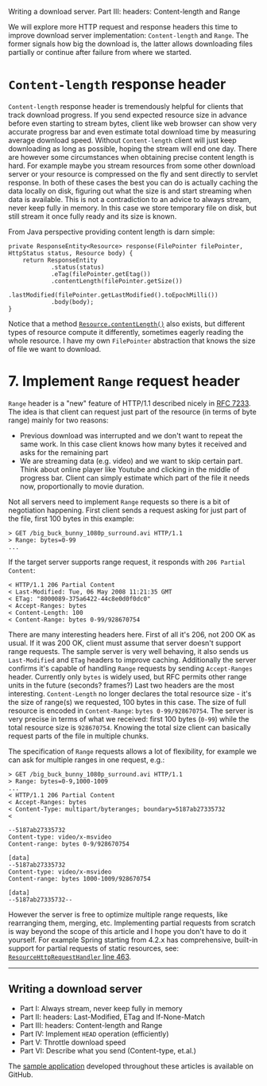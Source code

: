 Writing a download server. Part III: headers: Content-length and Range

We will explore more HTTP request and response headers this time to improve download server implementation: `Content-length` and `Range`. The former signals how big the download is, the latter allows downloading files partially or continue after failure from where we started.

# `Content-length` response header

`Content-length` response header is tremendously helpful for clients that track download progress. If you send expected resource size in advance before even starting to stream bytes, client like web browser can show very accurate progress bar and even estimate total download time by measuring average download speed. Without `Content-length` client will just keep downloading as long as possible, hoping the stream will end one day. There are however some circumstances when obtaining precise content length is hard. For example maybe you stream resources from some other download server or your resource is compressed on the fly and sent directly to servlet response. In both of these cases the best you can do is actually caching the data locally on disk, figuring out what the size is and start streaming when data is available. This is not a contradiction to an advice to always stream, never keep fully in memory. In this case we store temporary file on disk, but still stream it once fully ready and its size is known.

From Java perspective providing content length is darn simple:

	private ResponseEntity<Resource> response(FilePointer filePointer, HttpStatus status, Resource body) {
		return ResponseEntity
				.status(status)
				.eTag(filePointer.getEtag())
				.contentLength(filePointer.getSize())
				.lastModified(filePointer.getLastModified().toEpochMilli())
				.body(body);
	}

Notice that a method [`Resource.contentLength()`](http://docs.spring.io/spring/docs/current/javadoc-api/org/springframework/core/io/Resource.html#contentLength--) also exists, but different types of resource compute it differently, sometimes eagerly reading the whole resource. I have my own `FilePointer` abstraction that knows the size of file we want to download.

# 7. Implement `Range` request header

`Range` header is a "new" feature of HTTP/1.1 described nicely in [RFC 7233](https://tools.ietf.org/html/rfc7233). The idea is that client can request just part of the resource (in terms of byte range) mainly for two reasons:

* Previous download was interrupted and we don't want to repeat the same work. In this case client knows how many bytes it received and asks for the remaining part
* We are streaming data (e.g. video) and we want to skip certain part. Think about online player like Youtube and clicking in the middle of progress bar. Client can simply estimate which part of the file it needs now, proportionally to movie duration.

Not all servers need to implement `Range` requests so there is a bit of negotiation happening. First client sends a request asking for just part of the file, first 100 bytes in this example:

	> GET /big_buck_bunny_1080p_surround.avi HTTP/1.1
	> Range: bytes=0-99
	...

If the target server supports range request, it responds with `206 Partial Content`:

	< HTTP/1.1 206 Partial Content
	< Last-Modified: Tue, 06 May 2008 11:21:35 GMT
	< ETag: "8000089-375a6422-44c8e0d0f0dc0"
	< Accept-Ranges: bytes
	< Content-Length: 100
	< Content-Range: bytes 0-99/928670754

There are many interesting headers here. First of all it's 206, not 200 OK as usual. If it was 200 OK, client must assume that server doesn't support range requests. The sample server is very well behaving, it also sends us `Last-Modified` and `ETag` headers to improve caching. Additionally the server confirms it's capable of handling `Range` requests by sending `Accept-Ranges` header. Currently only `bytes` is widely used, but RFC permits other range units in the future (seconds? frames?) Last two headers are the most interesting. `Content-Length` no longer declares the total resource size - it's the size of range(s) we requested, 100 bytes in this case. The size of full resource is encoded in `Content-Range`: `bytes 0-99/928670754`. The server is very precise in terms of what we received: first 100 bytes (`0-99`) while the total resource size is `928670754`. Knowing the total size client can basically request parts of the file in multiple chunks.

The specification of `Range` requests allows a lot of flexibility, for example we can ask for multiple ranges in one request, e.g.: 

	> GET /big_buck_bunny_1080p_surround.avi HTTP/1.1
	> Range: bytes=0-9,1000-1009
	...
	< HTTP/1.1 206 Partial Content
	< Accept-Ranges: bytes
	< Content-Type: multipart/byteranges; boundary=5187ab27335732
	< 

	--5187ab27335732
	Content-type: video/x-msvideo
	Content-range: bytes 0-9/928670754

	[data]
	--5187ab27335732
	Content-type: video/x-msvideo
	Content-range: bytes 1000-1009/928670754

	[data]
	--5187ab27335732--

However the server is free to optimize multiple range requests, like rearranging them, merging, etc. Implementing partial requests from scratch is way beyond the scope of this article and I hope you don't have to do it yourself. For example Spring starting from 4.2.x has comprehensive, built-in support for partial requests of static resources, see: [`ResourceHttpRequestHandler` line 463](https://github.com/spring-projects/spring-framework/blob/v4.2.0.RC1/spring-webmvc/src/main/java/org/springframework/web/servlet/resource/ResourceHttpRequestHandler.java#L463).


---

## Writing a download server

* Part I: Always stream, never keep fully in memory
* Part II: headers: Last-Modified, ETag and If-None-Match
* Part III: headers: Content-length and Range
* Part IV: Implement `HEAD` operation (efficiently)
* Part V: Throttle download speed
* Part VI: Describe what you send (Content-type, et.al.)

The [sample application](https://github.com/nurkiewicz/download-server) developed throughout these articles is available on GitHub.